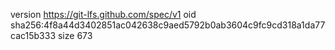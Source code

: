 version https://git-lfs.github.com/spec/v1
oid sha256:4f8a44d3402851ac042638c9aed5792b0ab3604c9fc9cd318a1da77cac15b333
size 673
